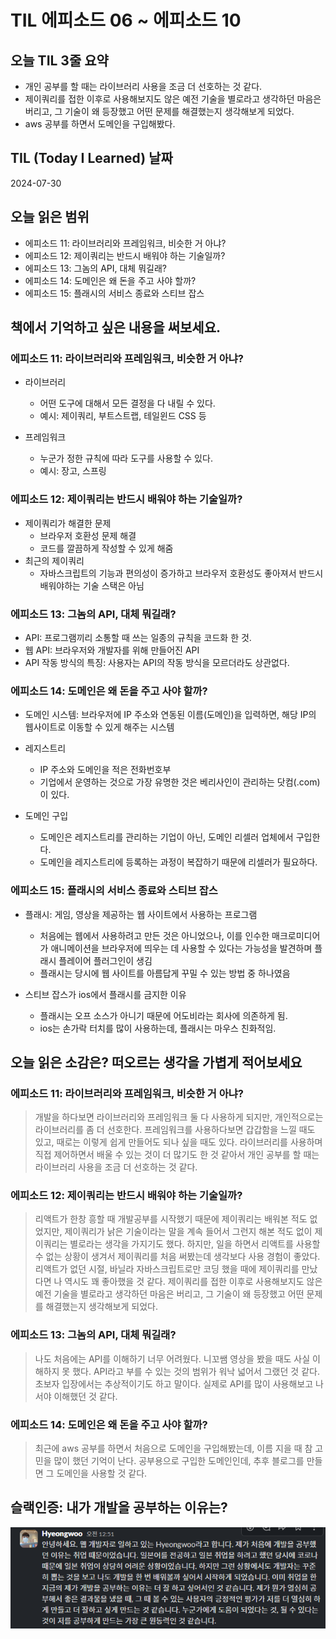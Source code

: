 # TIL 에피소드 06 ~ 에피소드 10

## 오늘 TIL 3줄 요약

- 개인 공부를 할 때는 라이브러리 사용을 조금 더 선호하는 것 같다.
- 제이쿼리를 접한 이후로 사용해보지도 않은 예전 기술을 별로라고 생각하던 마음은 버리고, 그 기술이 왜 등장했고 어떤 문제를 해결했는지 생각해보게 되었다.
- aws 공부를 하면서 도메인을 구입해봤다.

## TIL (Today I Learned) 날짜

2024-07-30

## 오늘 읽은 범위

- 에피소드 11: 라이브러리와 프레임워크, 비슷한 거 아냐?
- 에피소드 12: 제이쿼리는 반드시 배워야 하는 기술일까?
- 에피소드 13: 그놈의 API, 대체 뭐길래?
- 에피소드 14: 도메인은 왜 돈을 주고 사야 할까?
- 에피소드 15: 플래시의 서비스 종료와 스티브 잡스

## 책에서 기억하고 싶은 내용을 써보세요.

### 에피소드 11: 라이브러리와 프레임워크, 비슷한 거 아냐?

- 라이브러리

  - 어떤 도구에 대해서 모든 결정을 다 내릴 수 있다.
  - 예시: 제이쿼리, 부트스트랩, 테일윈드 CSS 등

- 프레임워크
  - 누군가 정한 규칙에 따라 도구를 사용할 수 있다.
  - 예시: 장고, 스프링

### 에피소드 12: 제이쿼리는 반드시 배워야 하는 기술일까?

- 제이쿼리가 해결한 문제
  - 브라우저 호환성 문제 해결
  - 코드를 깔끔하게 작성할 수 있게 해줌
- 최근의 제이쿼리
  - 자바스크립트의 기능과 편의성이 증가하고 브라우저 호환성도 좋아져서 반드시 배워야하는 기술 스택은 아님

### 에피소드 13: 그놈의 API, 대체 뭐길래?

- API: 프로그램끼리 소통할 때 쓰는 일종의 규칙을 코드화 한 것.
- 웹 API: 브라우저와 개발자를 위해 만들어진 API
- API 작동 방식의 특징: 사용자는 API의 작동 방식을 모르더라도 상관없다.

### 에피소드 14: 도메인은 왜 돈을 주고 사야 할까?

- 도메인 시스템: 브라우저에 IP 주소와 연동된 이름(도메인)을 입력하면, 해당 IP의 웹사이트로 이동할 수 있게 해주는 시스템

- 레지스트리

  - IP 주소와 도메인을 적은 전화번호부
  - 기업에서 운영하는 것으로 가장 유명한 것은 베리사인이 관리하는 닷컴(.com)이 있다.

- 도메인 구입
  - 도메인은 레지스트리를 관리하는 기업이 아닌, 도메인 리셀러 업체에서 구입한다.
  - 도메인을 레지스트리에 등록하는 과정이 복잡하기 때문에 리셀러가 필요하다.

### 에피소드 15: 플래시의 서비스 종료와 스티브 잡스

- 플래시: 게임, 영상을 제공하는 웹 사이트에서 사용하는 프로그램

  - 처음에는 웹에서 사용하려고 만든 것은 아니었으나, 이를 인수한 매크로미디어가 애니메이션을 브라우저에 띄우는 데 사용할 수 있다는 가능성을 발견하며 플래시 플레이어 플러그인이 생김
  - 플래시는 당시에 웹 사이트를 아름답게 꾸밀 수 있는 방법 중 하나였음

- 스티브 잡스가 ios에서 플래시를 금지한 이유
  - 플래시는 오프 소스가 아니기 때문에 어도비라는 회사에 의존하게 됨.
  - ios는 손가락 터치를 많이 사용하는데, 플래시는 마우스 친화적임.

## 오늘 읽은 소감은? 떠오르는 생각을 가볍게 적어보세요

### 에피소드 11: 라이브러리와 프레임워크, 비슷한 거 아냐?

> 개발을 하다보면 라이브러리와 프레임워크 둘 다 사용하게 되지만, 개인적으로는 라이브러리를 좀 더 선호한다. 프레임워크를 사용하다보면 갑갑함을 느낄 때도 있고, 때로는 이렇게 쉽게 만들어도 되나 싶을 때도 있다. 라이브러리를 사용하며 직접 제어하면서 배울 수 있는 것이 더 많기도 한 것 같아서 개인 공부를 할 때는 라이브러리 사용을 조금 더 선호하는 것 같다.

### 에피소드 12: 제이쿼리는 반드시 배워야 하는 기술일까?

> 리액트가 한창 흥할 때 개발공부를 시작했기 때문에 제이쿼리는 배워본 적도 없었지만, 제이쿼리가 낡은 기술이라는 말을 계속 들어서 그런지 해본 적도 없이 제이쿼리는 별로라는 생각을 가지기도 했다. 하지만, 일을 하면서 리액트를 사용할 수 없는 상황이 생겨서 제이쿼리를 처음 써봤는데 생각보다 사용 경험이 좋았다. 리액트가 없던 시절, 바닐라 자바스크립트로만 코딩 했을 때에 제이쿼리를 만났다면 나 역시도 꽤 좋아했을 것 같다. 제이쿼리를 접한 이후로 사용해보지도 않은 예전 기술을 별로라고 생각하던 마음은 버리고, 그 기술이 왜 등장했고 어떤 문제를 해결했는지 생각해보게 되었다.

### 에피소드 13: 그놈의 API, 대체 뭐길래?

> 나도 처음에는 API를 이해하기 너무 어려웠다. 니꼬쌤 영상을 봤을 때도 사실 이해하지 못 했다. API라고 부를 수 있는 것의 범위가 워낙 넓어서 그랬던 것 같다. 초보자 입장에서는 추상적이기도 하고 말이다. 실제로 API를 많이 사용해보고 나서야 이해했던 것 같다.

### 에피소드 14: 도메인은 왜 돈을 주고 사야 할까?

> 최근에 aws 공부를 하면서 처음으로 도메인을 구입해봤는데, 이름 지을 때 참 고민을 많이 했던 기억이 난다. 공부용으로 구입한 도메인인데, 추후 블로그를 만들면 그 도메인을 사용할 것 같다.

## 슬랙인증: 내가 개발을 공부하는 이유는?

<img src="./images/2.png">
